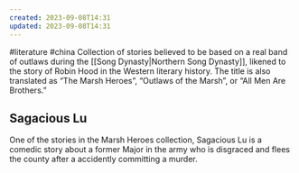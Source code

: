 ```yaml
---
created: 2023-09-08T14:31
updated: 2023-09-08T14:31
---
```

#literature #china 
Collection of stories believed to be based on a real band of outlaws during the [[Song Dynasty|Northern Song Dynasty]], likened to the story of Robin Hood in the Western literary history. The title is also translated as “The Marsh Heroes”, “Outlaws of the Marsh”, or “All Men Are Brothers.”

## Sagacious Lu
One of the stories in the Marsh Heroes collection, Sagacious Lu is a comedic story about a former Major in the army who is disgraced and flees the county after a accidently committing a murder.
